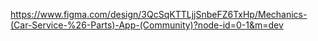 
https://www.figma.com/design/3QcSqKTTLjjSnbeFZ6TxHp/Mechanics-(Car-Service-%26-Parts)-App-(Community)?node-id=0-1&m=dev

